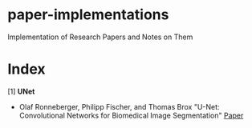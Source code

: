 # paper-implementations  

Implementation of Research Papers and Notes on Them

# Index
[1] **UNet**
- Olaf Ronneberger, Philipp Fischer, and Thomas Brox "U-Net: Convolutional Networks for Biomedical Image Segmentation" [Paper](https://github.com/ishandutta0098/paper-implementations/tree/main/UNet)
